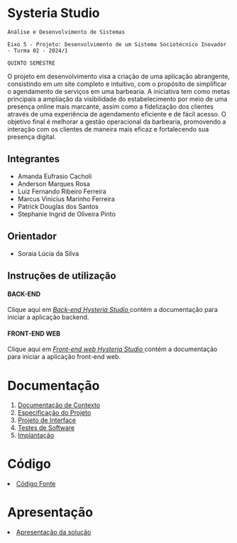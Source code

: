 # Systeria Studio

`Análise e Desenvolvimento de Sistemas`

`Eixo 5 - Projeto: Desenvolvimento de um Sistema Sociotécnico Inovador - Turma 02 - 2024/1`

`QUINTO SEMESTRE`

O projeto em desenvolvimento visa a criação de uma aplicação abrangente, consistindo em um site completo e intuitivo, com o propósito de simplificar o agendamento de serviços em uma barbearia. A iniciativa tem como metas principais a ampliação da visibilidade do estabelecimento por meio de uma presença online mais marcante, assim como a fidelização dos clientes através de uma experiência de agendamento eficiente e de fácil acesso. O objetivo final é melhorar a gestão operacional da barbearia, promovendo a interação com os clientes de maneira mais eficaz e fortalecendo sua presença digital.

## Integrantes

* Amanda Eufrasio Cacholi
* Anderson Marques Rosa
* Luiz Fernando Ribeiro Ferreira
* Marcus Vinicius Marinho Ferreira
* Patrick Douglas dos Santos
* Stephanie Ingrid de Oliveira Pinto

## Orientador

* Soraia Lúcia da Silva

## Instruções de utilização

#### BACK-END

Clique aqui em _<a href="./codigo-fonte/back-end-hysteria-studio"> Back-end Hysteria Studio </a>_ contém a documentação para iniciar a aplicação backend.

#### FRONT-END WEB

Clique aqui em _<a href="./codigo-fonte/front-end-hysteria-studio/"> Front-end web Hysteria Studio </a>_ contém a documentação para iniciar a aplicação front-end web.

# Documentação

<ol>
<li><a href="documentos/01-Documentação de Contexto.md"> Documentação de Contexto</a></li>
<li><a href="documentos/02-Especificação do Projeto.md"> Especificação do Projeto</a></li>
<li><a href="documentos/03-Projeto de Interface.md"> Projeto de Interface</a></li>
<li><a href="documentos/04-Testes de Software.md"> Testes de Software</a></li>
<li><a href="documentos/05-Implantação.md"> Implantação</a></li>
</ol>

# Código

<li><a href="codigo-fonte/README.md"> Código Fonte</a></li>

# Apresentação

<li><a href="apresentacao/README.md"> Apresentação da solução</a></li>
